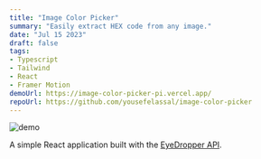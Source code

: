 ```yaml
---
title: "Image Color Picker"
summary: "Easily extract HEX code from any image."
date: "Jul 15 2023"
draft: false
tags:
- Typescript
- Tailwind
- React
- Framer Motion
demoUrl: https://image-color-picker-pi.vercel.app/
repoUrl: https://github.com/yousefelassal/image-color-picker
---
```


<img src="https://utfs.io/f/7fc7c6d5-6009-4935-b738-ffbff01301c4-pyk9qp.png" alt="demo">

A simple React application built with the [EyeDropper API](https://developer.mozilla.org/en-US/docs/Web/API/EyeDropper_API).
